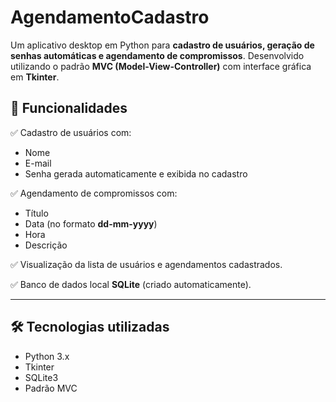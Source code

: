 # AgendamentoCadastro

Um aplicativo desktop em Python para **cadastro de usuários, geração de senhas automáticas e agendamento de compromissos**. Desenvolvido utilizando o padrão **MVC (Model-View-Controller)** com interface gráfica em **Tkinter**.

## 🎯 Funcionalidades

✅ Cadastro de usuários com:
- Nome
- E-mail
- Senha gerada automaticamente e exibida no cadastro

✅ Agendamento de compromissos com:
- Título
- Data (no formato **dd-mm-yyyy**)
- Hora
- Descrição

✅ Visualização da lista de usuários e agendamentos cadastrados.

✅ Banco de dados local **SQLite** (criado automaticamente).

---

## 🛠️ Tecnologias utilizadas

- Python 3.x
- Tkinter
- SQLite3
- Padrão MVC
